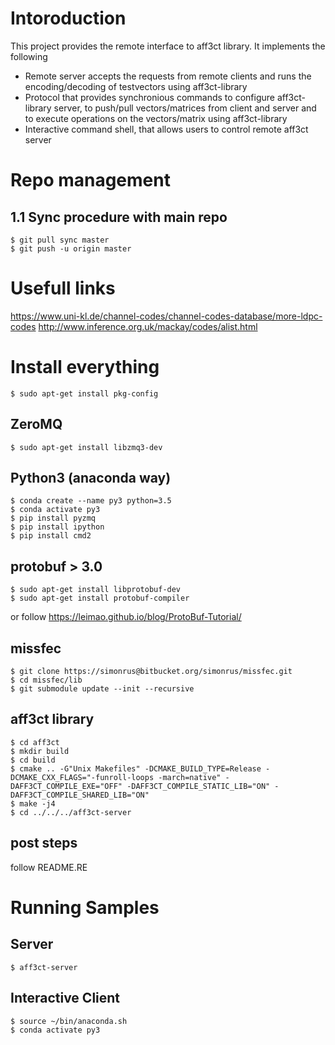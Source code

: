 # Intoroduction
This project provides the remote interface to aff3ct library. It implements the following
- Remote server accepts the requests from remote clients and runs the encoding/decoding of testvectors using aff3ct-library
- Protocol that provides synchronious commands to configure aff3ct-library server, to push/pull vectors/matrices from client and server and to execute operations on the vectors/matrix using aff3ct-library
- Interactive command shell, that allows users to control remote aff3ct server

# Repo management
## 1.1 Sync procedure with main repo

	$ git pull sync master
	$ git push -u origin master

# Usefull links
https://www.uni-kl.de/channel-codes/channel-codes-database/more-ldpc-codes
http://www.inference.org.uk/mackay/codes/alist.html

# Install everything
	$ sudo apt-get install pkg-config
## ZeroMQ
	$ sudo apt-get install libzmq3-dev
## Python3 (anaconda way)
	$ conda create --name py3 python=3.5
	$ conda activate py3
	$ pip install pyzmq
	$ pip install ipython
	$ pip install cmd2
## protobuf > 3.0
	$ sudo apt-get install libprotobuf-dev 
	$ sudo apt-get install protobuf-compiler
or
follow https://leimao.github.io/blog/ProtoBuf-Tutorial/

## missfec 
	$ git clone https://simonrus@bitbucket.org/simonrus/missfec.git
	$ cd missfec/lib
	$ git submodule update --init --recursive
## aff3ct library
	$ cd aff3ct
	$ mkdir build
	$ cd build
	$ cmake .. -G"Unix Makefiles" -DCMAKE_BUILD_TYPE=Release -DCMAKE_CXX_FLAGS="-funroll-loops -march=native" -DAFF3CT_COMPILE_EXE="OFF" -DAFF3CT_COMPILE_STATIC_LIB="ON" -DAFF3CT_COMPILE_SHARED_LIB="ON"
	$ make -j4
	$ cd ../../../aff3ct-server

## post steps
follow README.RE

# Running Samples
## Server
	$ aff3ct-server
## Interactive Client
	$ source ~/bin/anaconda.sh
	$ conda activate py3
